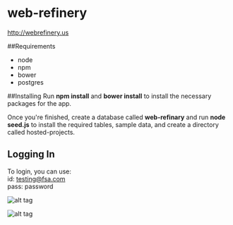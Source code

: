 # web-refinery

http://webrefinery.us

##Requirements
- node
- npm
- bower
- postgres


##Installing
Run __npm install__ and __bower install__ to install the necessary packages for the app. 

Once you're finished, create a database called __web-refinary__ and run __node seed.js__ to install the required tables, sample data, and create a directory called hosted-projects. 

## Logging In

To login, you can use:  
 id: testing@fsa.com  
 pass: password
 
![alt tag](https://render.githubusercontent.com/ivanyyuk/master/web-refinery/browser/images/webrefinery_interface.gif)

![alt tag](https://render.githubusercontent.com/ivanyyuk/master/web-refinery/browser/images/webrefinery_export.gif)
